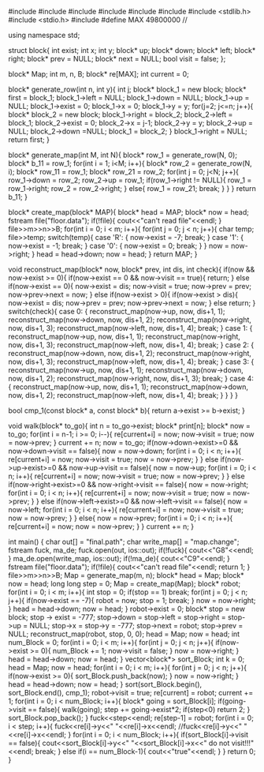 #include <iostream>
#include <fstream>
#include <algorithm>
#include <cmath>
#include <stack>
#include <queue>
#include <stdlib.h>
#include <stdio.h>
#include <vector>
#define MAX 49800000
//

using namespace std;

struct block{
    int exist;
    int x;
    int y;
    block* up;
    block* down;
    block* left;
    block* right;
    block* prev = NULL;
    block* next = NULL;
    bool visit = false;
};

block* Map;
int m, n, B;
block* re[MAX];
int current = 0;

block* generate_row(int n, int y){
    int j;
    block* block_1 = new block;
    block* first = block_1;
    block_1->left = NULL;
    block_1->down = NULL;
    block_1->up = NULL;
    block_1->exist = 0;
    block_1->x = 0;
    block_1->y = y;
    for(j=2; j<=n; j++){
        block* block_2 = new block;
        block_1->right = block_2;
        block_2->left = block_1;
        block_2->exist = 0;
        block_2->x = j-1;
        block_2->y = y;
        block_2->up = NULL;
        block_2->down =NULL;
        block_1 = block_2;
    }
    block_1->right = NULL;
    return first;
}

block* generate_map(int M, int N){
    block* row_1 = generate_row(N, 0);
    block* b_11 = row_1;
    for(int i = 1; i<M; i++){
        block* row_2 = generate_row(N, i);
        block* row_11 = row_1;
        block* row_21 = row_2;
        for(int j = 0; j<N; j++){
            row_1->down = row_2;
            row_2->up = row_1;
            if(row_1->right != NULL){
                row_1 = row_1->right;
                row_2 = row_2->right;
            }
            else{
                row_1 = row_21;
                break;
            }
        }
    }
    return b_11;
}

block* create_map(block* MAP){
    block* head = MAP;
    block* now = head;
    fstream file("floor.data");
    if(!file){
        cout<<"can't read file"<<endl;
    }
    file>>m>>n>>B;
    for(int i = 0; i < m; i++){
        for(int j = 0; j < n; j++){
            char temp;
            file>>temp;
            switch(temp){
            case 'R':
                {
                    now->exist = -7;
                    break;
                }
            case '1':
                {
                    now->exist = -1;
                    break;
                }
            case '0':
                {
                    now->exist = 0;
                    break;
                }
            }
            now = now->right;
        }
        head = head->down;
        now = head;
    }
    return MAP;
}

void reconstruct_map(block* now, block* prev, int dis, int check){
    if(now && now->exist >= 0){
        if(now->exist == 0 && now->visit == true){
            return;
        }
        else if(now->exist == 0){
            now->exist = dis;
            now->visit = true;
            now->prev = prev;
            now->prev->next = now;
        }
        else if(now->exist > 0){
            if(now->exist > dis){
                now->exist = dis;
                now->prev = prev;
                now->prev->next = now;
            }
            else
                return;
        }
        switch(check){
        case 0:
            {
                reconstruct_map(now->up, now, dis+1, 1);
                reconstruct_map(now->down, now, dis+1, 2);
                reconstruct_map(now->right, now, dis+1, 3);
                reconstruct_map(now->left, now, dis+1, 4);
                break;
            }
        case 1:
            {
                reconstruct_map(now->up, now, dis+1, 1);
                reconstruct_map(now->right, now, dis+1, 3);
                reconstruct_map(now->left, now, dis+1, 4);
                break;
            }
        case 2:
            {
                reconstruct_map(now->down, now, dis+1, 2);
                reconstruct_map(now->right, now, dis+1, 3);
                reconstruct_map(now->left, now, dis+1, 4);
                break;
            }
        case 3:
            {
                reconstruct_map(now->up, now, dis+1, 1);
                reconstruct_map(now->down, now, dis+1, 2);
                reconstruct_map(now->right, now, dis+1, 3);
                break;
            }
        case 4:
            {
                reconstruct_map(now->up, now, dis+1, 1);
                reconstruct_map(now->down, now, dis+1, 2);
                reconstruct_map(now->left, now, dis+1, 4);
                break;
            }
        }
    }
}

bool cmp_1(const block* a, const block* b){
    return a->exist >= b->exist;
}

void walk(block* to_go){
    int n = to_go->exist;
    block* print[n];
    block* now = to_go;
    for(int i = n-1; i >= 0; i--){
        re[current+i] = now;
        now->visit = true;
        now = now->prev;
    }
    current += n;
    now = to_go;
    if(now->down->exist>=0 && now->down->visit == false){
        now = now->down;
        for(int i = 0; i < n; i++){
            re[current+i] = now;
            now->visit = true;
            now = now->prev;
        }
    }
    else if(now->up->exist>=0 && now->up->visit == false){
        now = now->up;
        for(int i = 0; i < n; i++){
            re[current+i] = now;
            now->visit = true;
            now = now->prev;
        }
    }
    else if(now->right->exist>=0 && now->right->visit == false){
        now = now->right;
        for(int i = 0; i < n; i++){
            re[current+i] = now;
            now->visit = true;
            now = now->prev;
        }
    }
    else if(now->left->exist>=0 && now->left->visit == false){
        now = now->left;
        for(int i = 0; i < n; i++){
            re[current+i] = now;
            now->visit = true;
            now = now->prev;
        }
    }
    else{
        now = now->prev;
        for(int i = 0; i < n; i++){
            re[current+i] = now;
            now = now->prev;
        }
    }
    current += n;
}

int main()
{
    char out[] = "final.path";
    char write_map[] = "map.change";
    fstream fuck, ma_de;
    fuck.open(out, ios::out);
    if(!fuck){
        cout<<"G8"<<endl;
    }
    ma_de.open(write_map, ios::out);
    if(!ma_de){
        cout<<"C9"<<endl;
    }
    fstream file("floor.data");
    if(!file){
        cout<<"can't read file"<<endl;
        return 1;
    }
    file>>m>>n>>B;
    Map = generate_map(m, n);
    block* head = Map;
    block* now = head;
    long long step = 0;
    Map = create_map(Map);
    block* robot;
    for(int i = 0; i < m; i++){
        int stop = 0;
        if(stop == 1)
            break;
        for(int j = 0; j < n; j++){
            if(now->exist == -7){
                robot = now;
                stop = 1;
                break;
            }
            now = now->right;
        }
        head = head->down;
        now = head;
    }
    robot->exist = 0;
    block* stop = new block;
    stop -> exist = -777;
    stop->down = stop->left = stop->right = stop->up = NULL;
    stop->x = stop->y = -777;
    stop->next = robot;
    stop->prev = NULL;
    reconstruct_map(robot, stop, 0, 0);
    head = Map;
    now = head;
    int num_Block = 0;
    for(int i = 0; i < m; i++){
        for(int j = 0; j < n; j++){
            if(now->exist >= 0){
                num_Block += 1;
                now->visit = false;
            }
            now = now->right;
        }
        head = head->down;
        now = head;
    }
    vector<block*> sort_Block;
    int k = 0;
    head = Map;
    now = head;
    for(int i = 0; i < m; i++){
        for(int j = 0; j < n; j++){
            if(now->exist >= 0){
                sort_Block.push_back(now);
            }
            now = now->right;
        }
        head = head->down;
        now = head;
    }
    sort(sort_Block.begin(), sort_Block.end(), cmp_1);
    robot->visit = true;
    re[current] = robot;
    current += 1;
    for(int i = 0; i < num_Block; i++){
        block* going = sort_Block[i];
        if(going->visit == false){
            walk(going);
            step += going->exist*2;
            if(step<0)
                return 2;
        }
        sort_Block.pop_back();
    }
    fuck<<step<<endl;
    re[step-1] = robot;
    for(int i = 0; i < step; i++){
        fuck<<re[i]->y<<" "<<re[i]->x<<endl;
        //fuck<<re[i]->y<<" "<<re[i]->x<<endl;
    }
    for(int i = 0; i < num_Block; i++){
        if(sort_Block[i]->visit == false){
            cout<<sort_Block[i]->y<<" "<<sort_Block[i]->x<<" do not visit!!!"<<endl;
            break;
        }
        else if(i == num_Block-1){
            cout<<"true"<<endl;
        }
    }
    return 0;
}

